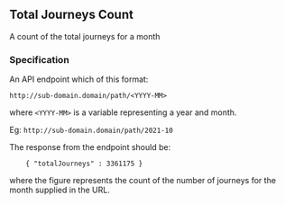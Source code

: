 ## Total Journeys Count
A count of the total journeys for a month

### Specification

An API endpoint which of this format:

`http://sub-domain.domain/path/<YYYY-MM>` 

where `<YYYY-MM>` is a variable representing a year and month.

Eg: `http://sub-domain.domain/path/2021-10`

The response from the endpoint should be:

```
    { "totalJourneys" : 3361175 }
```

where the figure represents the count of the number of journeys for the month supplied in the URL.